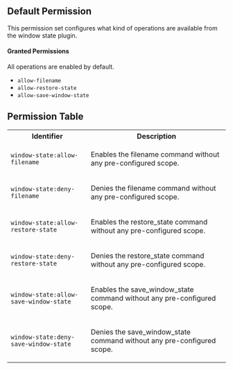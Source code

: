 ## Default Permission

This permission set configures what kind of
operations are available from the window state plugin.

#### Granted Permissions

All operations are enabled by default.



- `allow-filename`
- `allow-restore-state`
- `allow-save-window-state`

## Permission Table 

<table>
<tr>
<th>Identifier</th>
<th>Description</th>
</tr>


<tr>
<td>

`window-state:allow-filename`

</td>
<td>

Enables the filename command without any pre-configured scope.

</td>
</tr>

<tr>
<td>

`window-state:deny-filename`

</td>
<td>

Denies the filename command without any pre-configured scope.

</td>
</tr>

<tr>
<td>

`window-state:allow-restore-state`

</td>
<td>

Enables the restore_state command without any pre-configured scope.

</td>
</tr>

<tr>
<td>

`window-state:deny-restore-state`

</td>
<td>

Denies the restore_state command without any pre-configured scope.

</td>
</tr>

<tr>
<td>

`window-state:allow-save-window-state`

</td>
<td>

Enables the save_window_state command without any pre-configured scope.

</td>
</tr>

<tr>
<td>

`window-state:deny-save-window-state`

</td>
<td>

Denies the save_window_state command without any pre-configured scope.

</td>
</tr>
</table>
